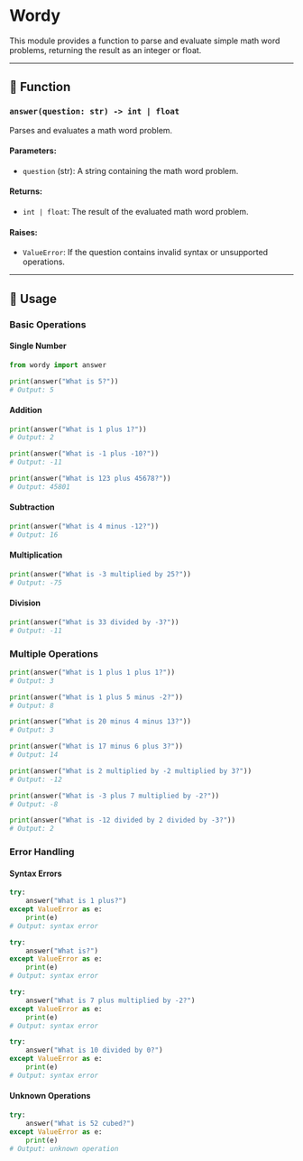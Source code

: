 # Wordy

This module provides a function to parse and evaluate simple math word problems, returning the result as an integer or float.

---

## 📝 Function

### `answer(question: str) -> int | float`
Parses and evaluates a math word problem.

#### Parameters:
- `question` (str): A string containing the math word problem.

#### Returns:
- `int | float`: The result of the evaluated math word problem.

#### Raises:
- `ValueError`: If the question contains invalid syntax or unsupported operations.

---

## 🚀 Usage

### Basic Operations

#### Single Number
```python
from wordy import answer

print(answer("What is 5?"))
# Output: 5
```

#### Addition
```python
print(answer("What is 1 plus 1?"))
# Output: 2

print(answer("What is -1 plus -10?"))
# Output: -11

print(answer("What is 123 plus 45678?"))
# Output: 45801
```

#### Subtraction
```python
print(answer("What is 4 minus -12?"))
# Output: 16
```

#### Multiplication
```python
print(answer("What is -3 multiplied by 25?"))
# Output: -75
```

#### Division
```python
print(answer("What is 33 divided by -3?"))
# Output: -11
```

### Multiple Operations

```python
print(answer("What is 1 plus 1 plus 1?"))
# Output: 3

print(answer("What is 1 plus 5 minus -2?"))
# Output: 8

print(answer("What is 20 minus 4 minus 13?"))
# Output: 3

print(answer("What is 17 minus 6 plus 3?"))
# Output: 14

print(answer("What is 2 multiplied by -2 multiplied by 3?"))
# Output: -12

print(answer("What is -3 plus 7 multiplied by -2?"))
# Output: -8

print(answer("What is -12 divided by 2 divided by -3?"))
# Output: 2
```

### Error Handling

#### Syntax Errors
```python
try:
    answer("What is 1 plus?")
except ValueError as e:
    print(e)
# Output: syntax error

try:
    answer("What is?")
except ValueError as e:
    print(e)
# Output: syntax error

try:
    answer("What is 7 plus multiplied by -2?")
except ValueError as e:
    print(e)
# Output: syntax error

try:
    answer("What is 10 divided by 0?")
except ValueError as e:
    print(e)
# Output: syntax error
```

#### Unknown Operations
```python
try:
    answer("What is 52 cubed?")
except ValueError as e:
    print(e)
# Output: unknown operation
```